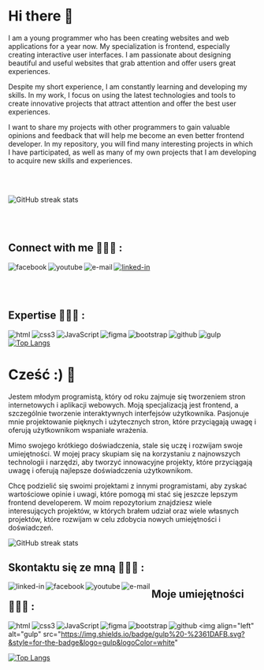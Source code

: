 # Hi there 👋

I am a young programmer who has been creating websites and web applications for a year now. My specialization is frontend, especially creating interactive user interfaces. I am passionate about designing beautiful and useful websites that grab attention and offer users great experiences.

Despite my short experience, I am constantly learning and developing my skills. In my work, I focus on using the latest technologies and tools to create innovative projects that attract attention and offer the best user experiences.

I want to share my projects with other programmers to gain valuable opinions and feedback that will help me become an even better frontend developer. In my repository, you will find many interesting projects in which I have participated, as well as many of my own projects that I am developing to acquire new skills and experiences.

<br><br>

![GitHub streak stats](https://streak-stats.demolab.com/?user=k4mlas)

<br><br>

## Connect with me 👨🏻‍💻 :

[<img align="center" alt="linked-in" src="https://img.shields.io/badge/linkedin-%230077B5.svg?&style=for-the-badge&logo=linkedin&logoColor=white"/>](https://www.linkedin.com/in/kamil-łaskarzewski-021b64253/)[<img align="left" alt="facebook" src="https://img.shields.io/badge/facebook-%231877F2.svg?&style=for-the-badge&logo=facebook&logoColor=white"/>](https://www.facebook.com/profile.php?id=100003015224951)[<img align="left" alt="youtube" src="https://img.shields.io/badge/youtube-%432333F2.svg?&style=for-the-badge&logo=youtube&logoColor=white"/>](https://www.youtube.com/@k4mlas429)
[<img align="left" alt="e-mail" src="https://img.shields.io/badge/mail-%230077B5.svg?&style=for-the-badge&logo=gmail&logoColor=white"/>](k4mlas@gmail.com)

<br><br>

## Expertise 👨🏻‍🏫 :

<img align="left" alt="html" src="https://img.shields.io/badge/html5%20-%2320232a.svg?&style=for-the-badge&logo=html5&logoColor=%2361DAFB" /><img align="left" alt="css3" src="https://img.shields.io/badge/css3%20-%2343853D.svg?&style=for-the-badge&logo=css3&logoColor=white" /><img align="left" alt="JavaScript" src="https://img.shields.io/badge/Java Script-%23232F3E?logo=JavaScript&logoColor=white&style=for-the-badge" /><img align="left" alt="figma" src="https://img.shields.io/badge/Figma-%23316192.svg?&style=for-the-badge&logo=figma&logoColor=white" /><img align="left" alt="bootstrap" src="https://img.shields.io/badge/bootstrap-3DDC84?logo=bootstrap&logoColor=white&style=for-the-badge"/><img align="left" alt="github" src="https://img.shields.io/badge/GitHub%20-%236DB33F.svg?&style=for-the-badge&logo=GitHub&logoColor=white"/>
<img align="left" alt="gulp" src="https://img.shields.io/badge/gulp%20-%2361DAFB.svg?&style=for-the-badge&logo=gulp&logoColor=white"/>



[![Top Langs](https://github-readme-stats.vercel.app/api/top-langs/?username=k4mlas)](https://github.com/anuraghazra/github-readme-stats)

# Cześć :) 👋

Jestem młodym programistą, który od roku zajmuje się tworzeniem stron internetowych i aplikacji webowych. Moją specjalizacją jest frontend, a szczególnie tworzenie interaktywnych interfejsów użytkownika. Pasjonuje mnie projektowanie pięknych i użytecznych stron, które przyciągają uwagę i oferują użytkownikom wspaniałe wrażenia.

Mimo swojego krótkiego doświadczenia, stale się uczę i rozwijam swoje umiejętności. W mojej pracy skupiam się na korzystaniu z najnowszych technologii i narzędzi, aby tworzyć innowacyjne projekty, które przyciągają uwagę i oferują najlepsze doświadczenia użytkownikom.

Chcę podzielić się swoimi projektami z innymi programistami, aby zyskać wartościowe opinie i uwagi, które pomogą mi stać się jeszcze lepszym frontend developerem. W moim repozytorium znajdziesz wiele interesujących projektów, w których brałem udział oraz wiele własnych projektów, które rozwijam w celu zdobycia nowych umiejętności i doświadczeń.

![GitHub streak stats](https://streak-stats.demolab.com/?user=k4mlas)

## Skontaktu się ze mną 👨🏻‍💻 :

[<img align="left" alt="linked-in" src="https://img.shields.io/badge/linkedin-%230077B5.svg?&style=for-the-badge&logo=linkedin&logoColor=white"/>](https://www.linkedin.com/in/kamil-łaskarzewski-021b64253/)[<img align="left" alt="facebook" src="https://img.shields.io/badge/facebook-%231877F2.svg?&style=for-the-badge&logo=facebook&logoColor=white"/>](https://www.facebook.com/profile.php?id=100003015224951)[<img align="left" alt="youtube" src="https://img.shields.io/badge/youtube-%432333F2.svg?&style=for-the-badge&logo=youtube&logoColor=white"/>](https://www.youtube.com/@k4mlas429)
[<img align="left" alt="e-mail" src="https://img.shields.io/badge/mail-%230077B5.svg?&style=for-the-badge&logo=gmail&logoColor=white"/>](k4mlas@gmail.com)


## Moje umiejętności 👨🏻‍🏫 :

<img align="left" alt="html" src="https://img.shields.io/badge/html5%20-%2320232a.svg?&style=for-the-badge&logo=html5&logoColor=%2361DAFB" /><img align="left" alt="css3" src="https://img.shields.io/badge/css3%20-%2343853D.svg?&style=for-the-badge&logo=css3&logoColor=white" /><img align="left" alt="JavaScript" src="https://img.shields.io/badge/Java Script-%23232F3E?logo=JavaScript&logoColor=white&style=for-the-badge" /><img align="left" alt="figma" src="https://img.shields.io/badge/Figma-%23316192.svg?&style=for-the-badge&logo=figma&logoColor=white" /><img align="left" alt="bootstrap" src="https://img.shields.io/badge/bootstrap-3DDC84?logo=bootstrap&logoColor=white&style=for-the-badge"/><img align="left" alt="github" src="https://img.shields.io/badge/GitHub%20-%236DB33F.svg?&style=for-the-badge&logo=GitHub&logoColor=white"/>
<img align="left" alt="gulp" src="https://img.shields.io/badge/gulp%20-%2361DAFB.svg?&style=for-the-badge&logo=gulp&logoColor=white"

[![Top Langs](https://github-readme-stats.vercel.app/api/top-langs/?username=k4mlas)](https://github.com/anuraghazra/github-readme-stats)





<!--
**k4mlas/k4mlas** is a ✨ _special_ ✨ repository because its `README.md` (this file) appears on your GitHub profile.

Here are some ideas to get you started:

- 🔭 I’m currently working on ...
- 🌱 I’m currently learning ...
- 👯 I’m looking to collaborate on ...
- 🤔 I’m looking for help with ...
- 💬 Ask me about ...
- 📫 How to reach me: ...
- 😄 Pronouns: ...
- ⚡ Fun fact: ...
-->
